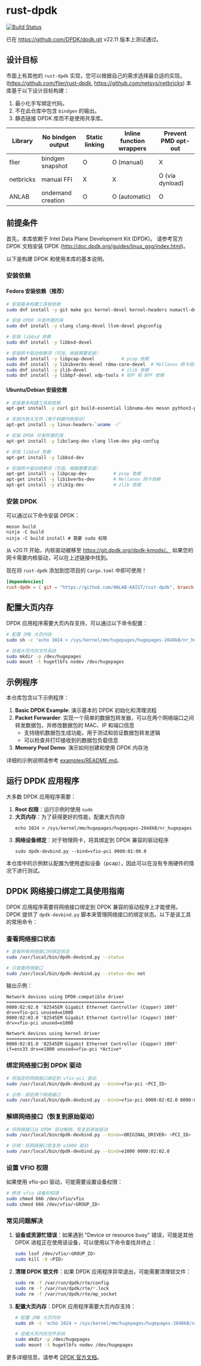 # rust-dpdk

[![Build Status](https://github.com/ANLAB-KAIST/rust-dpdk/actions/workflows/build.yaml/badge.svg)](https://github.com/ANLAB-KAIST/rust-dpdk/actions/workflows/build.yaml)

已在 <https://github.com/DPDK/dpdk.git> v22.11 版本上测试通过。

## 设计目标

市面上有其他的 `rust-dpdk` 实现，您可以根据自己的需求选择最合适的实现。
(https://github.com/flier/rust-dpdk, https://github.com/netsys/netbricks)
本库基于以下设计目标构建：

1. 最小化手写绑定代码。
2. 不在此仓库中包含 `bindgen` 的输出。
3. 静态链接 DPDK 库而不是使用共享库。

| Library   | No bindgen output | Static linking  | Inline function wrappers | Prevent PMD opt-out |
| --------- | ----------------- | --------------- | ------------------------ | ------------------- |
| flier     | bindgen snapshot  | O               | O (manual)               | X                   |
| netbricks | manual FFI        | X               | X                        | O (via dynload)     |
| ANLAB     | ondemand creation | O               | O (automatic)            | O                   |

## 前提条件

首先，本库依赖于 Intel Data Plane Development Kit (DPDK)。
请参考官方 DPDK 文档安装 DPDK (http://doc.dpdk.org/guides/linux_gsg/index.html)。

以下是构建 DPDK 和使用本库的基本说明。

### 安装依赖

#### Fedora 安装依赖（推荐）

```bash
# 安装基本构建工具和依赖
sudo dnf install -y git make gcc kernel-devel kernel-headers numactl-devel meson python3-pyelftools

# 安装 DPDK 开发所需的库
sudo dnf install -y clang clang-devel llvm-devel pkgconfig

# 安装 libbsd 依赖
sudo dnf install -y libbsd-devel

# 安装网卡驱动依赖项（可选，根据需要安装）
sudo dnf install -y libpcap-devel          # pcap 依赖
sudo dnf install -y libibverbs-devel rdma-core-devel  # Mellanox 网卡依赖
sudo dnf install -y zlib-devel             # zlib 依赖
sudo dnf install -y libbpf-devel xdp-tools # XDP 和 BPF 依赖
```

#### Ubuntu/Debian 安装依赖

```sh
# 安装基本构建工具和依赖
apt-get install -y curl git build-essential libnuma-dev meson python3-pyelftools 

# 安装内核头文件（用于构建内核驱动）
apt-get install -y linux-headers-`uname -r` 

# 安装 DPDK 开发所需的库
apt-get install -y libclang-dev clang llvm-dev pkg-config 

# 安装 libbsd 依赖
apt-get install -y libbsd-dev 

# 安装网卡驱动依赖项（可选，根据需要安装）
apt-get install -y libpcap-dev          # pcap 依赖
apt-get install -y libibverbs-dev       # Mellanox 网卡依赖
apt-get install -y zlib1g-dev           # zlib 依赖
```

### 安装 DPDK

可以通过以下命令安装 DPDK：
```{.sh}
meson build
ninja -C build
ninja -C build install # 需要 sudo 权限
```

从 v20.11 开始，内核驱动被移至 https://git.dpdk.org/dpdk-kmods/。
如果您的网卡需要内核驱动，可以在上述链接中找到。

现在将 `rust-dpdk` 添加到您项目的 `Cargo.toml` 中即可使用！
```toml
[dependencies]
rust-dpdk = { git = "https://github.com/ANLAB-KAIST/rust-dpdk", branch = "main" }
```

## 配置大页内存

DPDK 应用程序需要大页内存支持，可以通过以下命令配置：

```bash
# 配置 2MB 大页内存
sudo sh -c 'echo 1024 > /sys/kernel/mm/hugepages/hugepages-2048kB/nr_hugepages'

# 挂载大页内存文件系统
sudo mkdir -p /dev/hugepages
sudo mount -t hugetlbfs nodev /dev/hugepages
```

## 示例程序

本仓库包含以下示例程序：

1. **Basic DPDK Example**: 演示基本的 DPDK 初始化和清理流程
2. **Packet Forwarder**: 实现一个简单的数据包转发器，可以在两个网络端口之间转发数据包，并修改数据包的 MAC、IP 和端口信息
   - 支持随机数据包生成功能，用于测试和验证数据包转发逻辑
   - 可以检查并打印接收到的数据包负载信息
3. **Memory Pool Demo**: 演示如何创建和使用 DPDK 内存池

详细的示例说明请参考 [examples/README.md](examples/README.md)。

## 运行 DPDK 应用程序

大多数 DPDK 应用程序需要：

1. **Root 权限**：运行示例时使用 `sudo`
2. **大页内存**：为了获得更好的性能，配置大页内存
   ```
   echo 1024 > /sys/kernel/mm/hugepages/hugepages-2048kB/nr_hugepages
   ```
3. **网络设备绑定**：对于物理网卡，将其绑定到 DPDK 兼容的驱动程序
   ```
   sudo dpdk-devbind.py --bind=vfio-pci 0000:01:00.0
   ```

本仓库中的示例默认配置为使用虚拟设备（pcap），因此可以在没有专用硬件的情况下进行测试。

## DPDK 网络接口绑定工具使用指南

DPDK 应用程序需要将网络接口绑定到 DPDK 兼容的驱动程序上才能使用。DPDK 提供了 `dpdk-devbind.py` 脚本来管理网络接口的绑定状态。以下是该工具的常用命令：

### 查看网络接口状态

```bash
# 查看所有网络接口的绑定状态
sudo /usr/local/bin/dpdk-devbind.py --status

# 只查看网络接口
sudo /usr/local/bin/dpdk-devbind.py --status-dev net
```

输出示例：
```
Network devices using DPDK-compatible driver
============================================
0000:02:02.0 '82545EM Gigabit Ethernet Controller (Copper) 100f' drv=vfio-pci unused=e1000
0000:02:03.0 '82545EM Gigabit Ethernet Controller (Copper) 100f' drv=vfio-pci unused=e1000

Network devices using kernel driver
===================================
0000:02:01.0 '82545EM Gigabit Ethernet Controller (Copper) 100f' if=ens33 drv=e1000 unused=vfio-pci *Active*
```

### 绑定网络接口到 DPDK 驱动

```bash
# 将指定的网络接口绑定到 vfio-pci 驱动
sudo /usr/local/bin/dpdk-devbind.py --bind=vfio-pci <PCI_ID>

# 示例：绑定两个网络接口
sudo /usr/local/bin/dpdk-devbind.py --bind=vfio-pci 0000:02:02.0 0000:02:03.0
```

### 解绑网络接口（恢复到原始驱动）

```bash
# 将网络接口从 DPDK 驱动解绑，恢复到原始驱动
sudo /usr/local/bin/dpdk-devbind.py --bind=<ORIGINAL_DRIVER> <PCI_ID>

# 示例：将网络接口恢复到 e1000 驱动
sudo /usr/local/bin/dpdk-devbind.py --bind=e1000 0000:02:02.0
```

### 设置 VFIO 权限

如果使用 vfio-pci 驱动，可能需要设置设备权限：

```bash
# 修改 vfio 设备的权限
sudo chmod 666 /dev/vfio/vfio
sudo chmod 666 /dev/vfio/<GROUP_ID>
```

### 常见问题解决

1. **设备或资源忙错误**：如果遇到 "Device or resource busy" 错误，可能是其他 DPDK 进程正在使用该设备，可以使用以下命令查找并终止：
   ```bash
   sudo lsof /dev/vfio/<GROUP_ID>
   sudo kill -9 <PID>
   ```

2. **清理 DPDK 锁文件**：如果 DPDK 应用程序异常退出，可能需要清理锁文件：
   ```bash
   sudo rm -f /var/run/dpdk/rte/config
   sudo rm -f /var/run/dpdk/rte/*.lock
   sudo rm -f /var/run/dpdk/rte/mp_socket
   ```

3. **配置大页内存**：DPDK 应用程序需要大页内存支持：
   ```bash
   # 配置 2MB 大页内存
   sudo sh -c 'echo 1024 > /sys/kernel/mm/hugepages/hugepages-2048kB/nr_hugepages'
   
   # 挂载大页内存文件系统
   sudo mkdir -p /dev/hugepages
   sudo mount -t hugetlbfs nodev /dev/hugepages
   ```

更多详细信息，请参考 [DPDK 官方文档](https://doc.dpdk.org/guides/linux_gsg/linux_drivers.html)。
